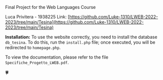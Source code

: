 Final Project for the Web Languages Course

Luca Privitera - 1938225
Link: [https://github.com/Luke-1310/LWEB-2022-2023/tree/main/Tesina](https://github.com/Luke-1310/LWEB-2022-2023/tree/main/Tesina)

**Installation:** To use the website correctly, you need to install the database `db_tesina`. To do this, run the `install.php` file; once executed, you will be redirected to `homepage.php`.

To view the documentation, please refer to the file `Specifiche_Progetto_LWEB.pdf`.

🍀
